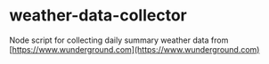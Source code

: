 # weather-data-collector
Node script for collecting daily summary weather data from [https://www.wunderground.com](https://www.wunderground.com)

